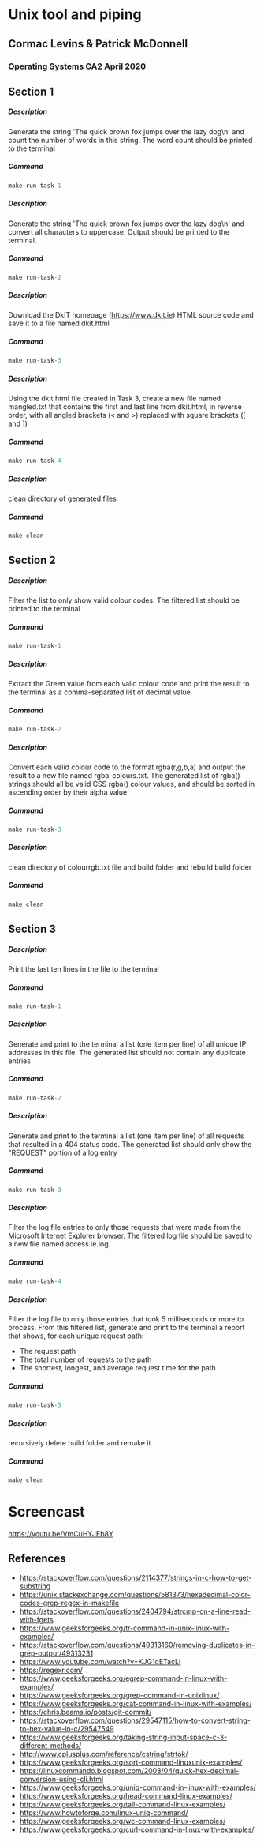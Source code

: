 # Unix tool and piping
## Cormac Levins & Patrick McDonnell
### Operating Systems CA2 April 2020

## Section 1
##### Description
Generate the string 'The quick brown fox jumps over the lazy dog\n' and count the number of words in this
string. The word count should be printed to the terminal
##### Command
```c
make run-task-1
```

##### Description
Generate the string 'The quick brown fox jumps over the lazy dog\n' and convert all characters to uppercase.
Output should be printed to the terminal.
##### Command
```c
make run-task-2
```
##### Description
 Download the DkIT homepage (https://www.dkit.ie) HTML source code and save it to a file named dkit.html
 ##### Command
```c
make run-task-3
```
##### Description
Using the dkit.html file created in Task 3, create a new file named mangled.txt that contains the first and last line from
dkit.html, in reverse order, with all angled brackets (< and >) replaced with square brackets ([ and ])
##### Command
```c
make run-task-4
```
##### Description
clean directory of generated files
##### Command
```c
make clean
```

## Section 2
##### Description
Filter the list to only show valid colour codes. The filtered list should be printed to the terminal
##### Command
```c
make run-task-1
```
##### Description
Extract the Green value from each valid colour code and print the result to the terminal as a comma-separated list of decimal
value
##### Command
```c
make run-task-2
```
##### Description
Convert each valid colour code to the format rgba(r,g,b,a) and output the result to a new file named rgba-colours.txt. The
generated list of rgba() strings should all be valid CSS rgba() colour values, and should be sorted in ascending order by their alpha
value
##### Command
```c
make run-task-3
```
##### Description
clean directory of colourrgb.txt file and build folder and rebuild build folder
##### Command
```c
make clean
```
## Section 3
##### Description
 Print the last ten lines in the file to the terminal
 ##### Command
```c
make run-task-1
```
##### Description
 Generate and print to the terminal a list (one item per line) of all unique IP addresses in this file. The generated list should not
contain any duplicate entries
##### Command
```c
make run-task-2
```
##### Description
Generate and print to the terminal a list (one item per line) of all requests that resulted in a 404 status code. The generated
list should only show the "REQUEST" portion of a log entry
##### Command
```c
make run-task-3
```
##### Description
 Filter the log file entries to only those requests that were made from the Microsoft Internet Explorer browser. The filtered log
file should be saved to a new file named access.ie.log.
##### Command
```c
make run-task-4
```
##### Description
Filter the log file to only those entries that took 5 milliseconds or more to process. From this filtered list, generate and print to
the terminal a report that shows, for each unique request path:
* The request path
* The total number of requests to the path
* The shortest, longest, and average request time for the path
##### Command
```c
make run-task-5
```
##### Description
recursively delete build folder and remake it
##### Command
```c
make clean
```
# Screencast
https://youtu.be/VmCuHYJEb8Y 

## References
* https://stackoverflow.com/questions/2114377/strings-in-c-how-to-get-substring
* https://unix.stackexchange.com/questions/581373/hexadecimal-color-codes-grep-regex-in-makefile
* https://stackoverflow.com/questions/2404794/strcmp-on-a-line-read-with-fgets
* https://www.geeksforgeeks.org/tr-command-in-unix-linux-with-examples/
* https://stackoverflow.com/questions/49313160/removing-duplicates-in-grep-output/49313231
* https://www.youtube.com/watch?v=KJG1dETacLI
* https://regexr.com/
* https://www.geeksforgeeks.org/egrep-command-in-linux-with-examples/
* https://www.geeksforgeeks.org/grep-command-in-unixlinux/
* https://www.geeksforgeeks.org/cat-command-in-linux-with-examples/
* https://chris.beams.io/posts/git-commit/
* https://stackoverflow.com/questions/29547115/how-to-convert-string-to-hex-value-in-c/29547549
* https://www.geeksforgeeks.org/taking-string-input-space-c-3-different-methods/
* http://www.cplusplus.com/reference/cstring/strtok/
* https://www.geeksforgeeks.org/sort-command-linuxunix-examples/
* https://linuxcommando.blogspot.com/2008/04/quick-hex-decimal-conversion-using-cli.html
* https://www.geeksforgeeks.org/uniq-command-in-linux-with-examples/
* https://www.geeksforgeeks.org/head-command-linux-examples/
* https://www.geeksforgeeks.org/tail-command-linux-examples/
* https://www.howtoforge.com/linux-uniq-command/
* https://www.geeksforgeeks.org/wc-command-linux-examples/
* https://www.geeksforgeeks.org/curl-command-in-linux-with-examples/
